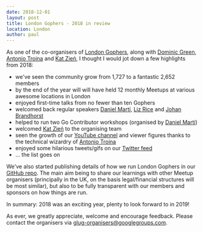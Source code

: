 ```yaml
---
date: 2018-12-01
layout: post
title: London Gophers - 2018 in review
location: London
author: paul
---
```


As one of the co-organisers of [London Gophers](https://gophers.london), along with [Dominic
Green](https://twitter.com/domgreen), [Antonio Troina](https://twitter.com/londongopher_) and [Kat
Zień](https://twitter.com/kasiazien), I thought I would jot down a few highlights from 2018:

* we've seen the community grow from 1,727 to a fantastic 2,652 members
* by the end of the year will will have held 12 monthly Meetups at various awesome locations in London
* enjoyed first-time talks from no fewer than ten Gophers
* welcomed back regular speakers [Daniel Martí](https://twitter.com/mvdan_?lang=en), [Liz
  Rice](https://twitter.com/lizrice) and [Johan Brandhorst](https://twitter.com/JohanBrandhorst)
* helped to run two Go Contributor workshops (organised by [Daniel Martí](https://twitter.com/mvdan_?lang=en))
* welcomed [Kat Zień](https://twitter.com/kasiazien) to the organising team
* seen the growth of our [YouTube channel](https://www.youtube.com/c/LondonGophers) and viewer figures thanks to the
  technical wizardry of [Antonio Troina](https://twitter.com/londongopher_)
* enjoyed some hilarious tweets/gifs on our [Twitter feed](https://twitter.com/LondonGophers)
* ... the list goes on

We've also started publishing details of how we run London Gophers in our [GitHub
repo](https://github.com/go-london-user-group). The main aim being to share our learnings with other Meetup organisers
(principally in the UK, on the basis legal/financial structures will be most similar), but also to be fully transparent
with our members and sponsors on how things are run.

In summary: 2018 was an exciting year, plenty to look forward to in 2019!

As ever, we greatly appreciate, welcome and encourage feedback. Please contact the organisers via
[glug-organisers@googlegroups.com](mailto:glug-organisers@googlegroups.com).
